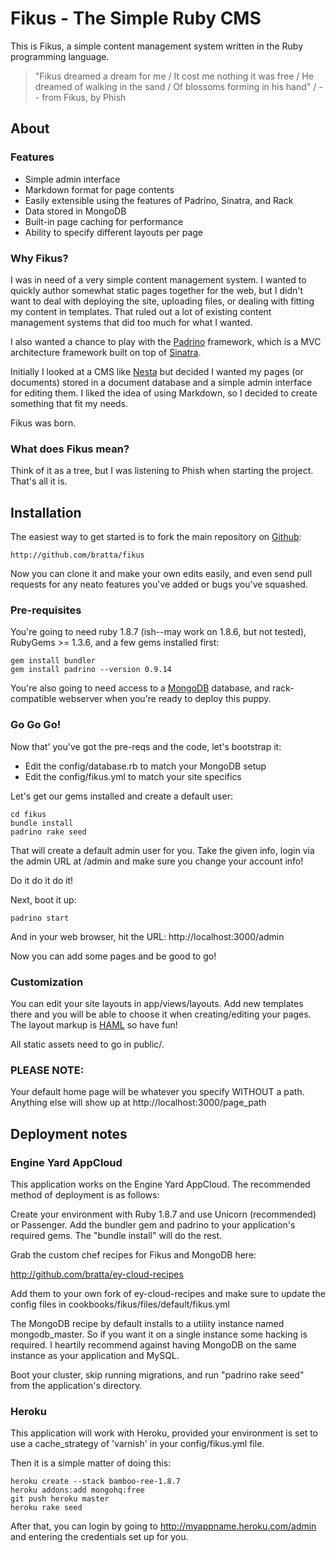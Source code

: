 # Fikus - The Simple Ruby CMS

This is Fikus, a simple content management system written in the Ruby
programming language.

> "Fikus dreamed a dream for me / 
> It cost me nothing it was free / 
> He dreamed of walking in the sand / 
> Of blossoms forming in his hand" / 
> -- from Fikus, by Phish

## About

### Features

* Simple admin interface
* Markdown format for page contents
* Easily extensible using the features of Padrino, Sinatra, and Rack
* Data stored in MongoDB
* Built-in page caching for performance
* Ability to specify different layouts per page

### Why Fikus?

I was in need of a very simple content management system. I wanted to quickly
author somewhat static pages together for the web, but I didn't want to deal
with deploying the site, uploading files, or dealing with fitting my content
in templates. That ruled out a lot of existing content management systems 
that did too much for what I wanted.

I also wanted a chance to play with the [Padrino](http://padrinorb.com) 
framework, which is a MVC architecture framework built on top of 
[Sinatra](http://sinatrarb.com). 

Initially I looked at a CMS like [Nesta](http://effectif.com/nesta) but
decided I wanted my pages (or documents) stored in a document database 
and a simple admin interface for editing them. I liked the idea of using
Markdown, so I decided to create something that fit my needs.

Fikus was born.

### What does Fikus mean?

Think of it as a tree, but I was listening to Phish when starting the 
project. That's all it is.

## Installation

The easiest way to get started is to fork the main repository on 
[Github](http://github.com):

    http://github.com/bratta/fikus
    
Now you can clone it and make your own edits easily, and even send
pull requests for any neato features you've added or bugs you've 
squashed.

### Pre-requisites

You're going to need ruby 1.8.7 (ish--may work on 1.8.6, but not tested),
RubyGems >= 1.3.6, and a few gems installed first:

    gem install bundler
    gem install padrino --version 0.9.14
    
You're also going to need access to a [MongoDB](http://mongodb.org)
database, and rack-compatible webserver when you're ready to 
deploy this puppy.

### Go Go Go!

Now that' you've got the pre-reqs and the code, let's bootstrap it:

* Edit the config/database.rb to match your MongoDB setup
* Edit the config/fikus.yml to match your site specifics

Let's get our gems installed and create a default user:

    cd fikus
    bundle install
    padrino rake seed

That will create a default admin user for you. Take the given info, login via 
the admin URL at /admin and make sure you change your account info!

Do it do it do it!

Next, boot it up:

    padrino start
    
And in your web browser, hit the URL: http://localhost:3000/admin

Now you can add some pages and be good to go!

### Customization

You can edit your site layouts in app/views/layouts. Add new templates
there and you will be able to choose it when creating/editing your
pages. The layout markup is [HAML](http://haml-lang.com/) so have
fun!

All static assets need to go in public/.

### PLEASE NOTE:

Your default home page will be whatever you specify WITHOUT a path. 
Anything else will show up at http://localhost:3000/page_path

## Deployment notes

### Engine Yard AppCloud

This application works on the Engine Yard AppCloud. The recommended method
of deployment is as follows:

Create your environment with Ruby 1.8.7 and use Unicorn (recommended) or
Passenger. Add the bundler gem and padrino to your application's required
gems. The "bundle install" will do the rest.

Grab the custom chef recipes for Fikus and MongoDB here:

http://github.com/bratta/ey-cloud-recipes

Add them to your own fork of ey-cloud-recipes and make sure to update the 
config files in cookbooks/fikus/files/default/fikus.yml

The MongoDB recipe by default installs to a utility instance named 
mongodb_master. So if you want it on a single instance some hacking is
required. I heartily recommend against having MongoDB on the same instance
as your application and MySQL.

Boot your cluster, skip running migrations, and run "padrino rake seed" from
the application's directory.

### Heroku

This application will work with Heroku, provided your environment is set to 
use a cache_strategy of 'varnish' in your config/fikus.yml file.

Then it is a simple matter of doing this:

    heroku create --stack bamboo-ree-1.8.7
    heroku addons:add mongohq:free
    git push heroku master
    heroku rake seed
    
After that, you can login by going to http://myappname.heroku.com/admin
and entering the credentials set up for you.
